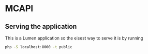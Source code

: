 # MCAPI

## Serving the application

This is a Lumen application so the eisest way to serve it is by running

```bash
php -S localhost:8000 -t public
```